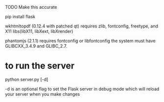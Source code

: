 TODO Make this accurate

pip install flask

wkhtmltopdf (0.12.4 with patched qt) requires zlib, fontconfig, freetype, and X11 libs(libX11, libXext, libXrender)

phantomjs (2.1.1) requires fontconfig or libfontconfig the system must have GLIBCXX_3.4.9 and GLIBC_2.7.


# to run the server
python server.py [-d]

-d is an optional flag to set the Flask server in debug mode which will reload your server when you make changes

